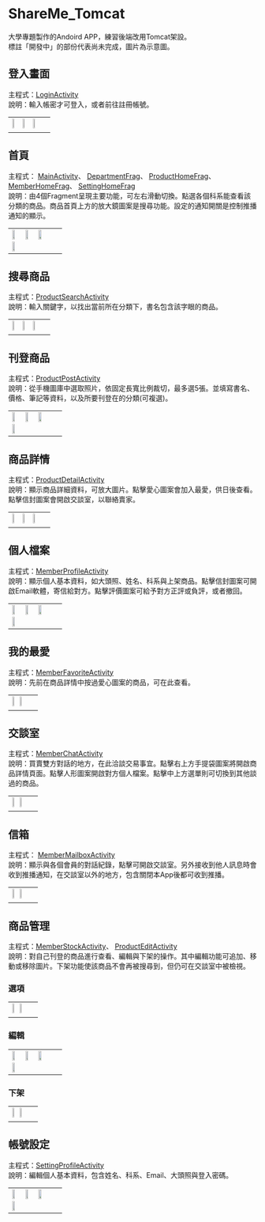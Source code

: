 # ShareMe_Tomcat
大學專題製作的Andoird APP，練習後端改用Tomcat架設。<br>
標註「開發中」的部份代表尚未完成，圖片為示意圖。

## 登入畫面
主程式：<a href="https://github.com/ntub46010/ShareMe_Tomcat/blob/Tomcat/app/src/main/java/com/xy/shareme_tomcat/LoginActivity.java">LoginActivity</a><br>
說明：輸入帳密才可登入，或者前往註冊帳號。
<table><tr><td>
<img src="https://github.com/ntub46010/Photos/blob/master/ShareMe%E6%93%8D%E4%BD%9C%E7%95%AB%E9%9D%A2/%E7%99%BB%E5%85%A5%E7%95%AB%E9%9D%A2.png" height="24%" width="24%" />
<img src="https://github.com/ntub46010/Photos/blob/master/BookStore%E6%93%8D%E4%BD%9C%E7%95%AB%E9%9D%A2/%E8%A8%BB%E5%86%8A(%E7%A9%BA%E7%99%BD).png" height="24%" width="24%" />
<img src="https://github.com/ntub46010/Photos/blob/master/ShareMe%E6%93%8D%E4%BD%9C%E7%95%AB%E9%9D%A2/%E8%A8%BB%E5%86%8A(%E6%9C%89%E8%B3%87%E6%96%99).png" height="24%" width="24%" />
</td></tr></table>

## 首頁
主程式：
<a href="https://github.com/ntub46010/ShareMe_Tomcat/blob/Tomcat/app/src/main/java/com/xy/shareme_tomcat/MainActivity.java">MainActivity</a>、
<a href="https://github.com/ntub46010/ShareMe_Tomcat/blob/Tomcat/app/src/main/java/com/xy/shareme_tomcat/Type/DepartmentFrag.java">DepartmentFrag</a>、
<a href="https://github.com/ntub46010/ShareMe_Tomcat/blob/Tomcat/app/src/main/java/com/xy/shareme_tomcat/Product/ProductHomeFrag.java">ProductHomeFrag</a>、
<a href="https://github.com/ntub46010/ShareMe_Tomcat/blob/Tomcat/app/src/main/java/com/xy/shareme_tomcat/Member/MemberHomeFrag.java">MemberHomeFrag</a>、
<a href="https://github.com/ntub46010/ShareMe_Tomcat/blob/Tomcat/app/src/main/java/com/xy/shareme_tomcat/Settings/SettingHomeFrag.java">SettingHomeFrag</a>
<br>
說明：由4個Fragment呈現主要功能，可左右滑動切換。點選各個科系能查看該分類的商品。商品首頁上方的放大鏡圖案是搜尋功能。設定的通知開關是控制推播通知的顯示。
<table><tr><td>
<img src="https://github.com/ntub46010/Photos/blob/master/BookStore%E6%93%8D%E4%BD%9C%E7%95%AB%E9%9D%A2/%E7%A7%91%E7%B3%BB.png" height="24%" width="24%" />
<img src="https://github.com/ntub46010/Photos/blob/master/BookStore%E6%93%8D%E4%BD%9C%E7%95%AB%E9%9D%A2/%E5%95%86%E5%93%81%E9%A6%96%E9%A0%81.png" height="24%" width="24%" />
<img src="https://github.com/ntub46010/Photos/blob/master/BookStore%E6%93%8D%E4%BD%9C%E7%95%AB%E9%9D%A2/%E6%9C%83%E5%93%A1%E5%B0%88%E5%8D%80.png" height="24%" width="24%" />
<img src="https://github.com/ntub46010/Photos/blob/master/BookStore%E6%93%8D%E4%BD%9C%E7%95%AB%E9%9D%A2/%E8%A8%AD%E5%AE%9A.png" height="24%" width="24%" />
</td></tr></table>

## 搜尋商品
主程式：<a href="https://github.com/ntub46010/ShareMe_Tomcat/blob/Tomcat/app/src/main/java/com/xy/shareme_tomcat/Product/ProductSearchActivity.java">ProductSearchActivity</a><br>
說明：輸入關鍵字，以找出當前所在分類下，書名包含該字眼的商品。
<table><tr><td>
<img src="https://github.com/ntub46010/Photos/blob/master/BookStore%E6%93%8D%E4%BD%9C%E7%95%AB%E9%9D%A2/%E6%9C%83%E8%B3%87%E7%B3%BB%E5%95%86%E5%93%81.png" height="24%" width="24%" />
<img src="https://github.com/ntub46010/Photos/blob/master/ShareMe%E6%93%8D%E4%BD%9C%E7%95%AB%E9%9D%A2/%E6%90%9C%E5%B0%8B(%E8%BC%B8%E5%85%A5%E6%A1%86).png" height="24%" width="24%" />
<img src="https://github.com/ntub46010/Photos/blob/master/ShareMe%E6%93%8D%E4%BD%9C%E7%95%AB%E9%9D%A2/%E6%90%9C%E5%B0%8B(%E7%B5%90%E6%9E%9C).png" height="24%" width="24%" />
</td></tr></table>

## 刊登商品
主程式：<a href="https://github.com/ntub46010/ShareMe_Tomcat/blob/Tomcat/app/src/main/java/com/xy/shareme_tomcat/Product/ProductPostActivity.java">ProductPostActivity</a><br>
說明：從手機圖庫中選取照片，依固定長寬比例裁切，最多選5張。並填寫書名、價格、筆記等資料，以及所要刊登在的分類(可複選)。
<table><tr><td>
<img src="https://github.com/ntub46010/Photos/blob/master/ShareMe%E6%93%8D%E4%BD%9C%E7%95%AB%E9%9D%A2/%E5%88%8A%E7%99%BB%E5%95%86%E5%93%81(%E7%A9%BA%E7%99%BD).png" height="24%" width="24%" />
<img src="https://github.com/ntub46010/Photos/blob/master/BookStore%E6%93%8D%E4%BD%9C%E7%95%AB%E9%9D%A2/%E5%88%8A%E7%99%BB%E5%95%86%E5%93%81(%E8%A3%81%E5%9C%96).png" height="24%" width="24%" />
<img src="https://github.com/ntub46010/Photos/blob/master/ShareMe%E6%93%8D%E4%BD%9C%E7%95%AB%E9%9D%A2/%E5%88%8A%E7%99%BB%E5%95%86%E5%93%81(%E6%9C%89%E8%B3%87%E6%96%99).png" height="24%" width="24%" />
<img src="https://github.com/ntub46010/Photos/blob/master/ShareMe%E6%93%8D%E4%BD%9C%E7%95%AB%E9%9D%A2/%E5%88%8A%E7%99%BB%E5%95%86%E5%93%81(%E4%B8%8A%E5%82%B3%E4%B8%AD).png" height="24%" width="24%" />
</td></tr></table>

## 商品詳情
主程式：<a href="https://github.com/ntub46010/ShareMe_Tomcat/blob/Tomcat/app/src/main/java/com/xy/shareme_tomcat/Product/ProductDetailActivity.java">ProductDetailActivity</a><br>
說明：顯示商品詳細資料，可放大圖片。點擊愛心圖案會加入最愛，供日後查看。點擊信封圖案會開啟交談室，以聯絡賣家。
<table><tr><td>
<img src="https://github.com/ntub46010/Photos/blob/master/ShareMe%E6%93%8D%E4%BD%9C%E7%95%AB%E9%9D%A2/%E5%95%86%E5%93%81%E8%A9%B3%E6%83%851.png" height="24%" width="24%" />
<img src="https://github.com/ntub46010/Photos/blob/master/ShareMe%E6%93%8D%E4%BD%9C%E7%95%AB%E9%9D%A2/%E5%95%86%E5%93%81%E8%A9%B3%E6%83%852.png" height="24%" width="24%" />
<img src="https://github.com/ntub46010/Photos/blob/master/BookStore%E6%93%8D%E4%BD%9C%E7%95%AB%E9%9D%A2/%E5%95%86%E5%93%81%E8%A9%B3%E6%83%85(%E5%9C%96%E7%89%87%E7%B8%AE%E6%94%BE).png" height="24%" width="24%" />
</td></tr></table>

## 個人檔案
主程式：<a href="https://github.com/ntub46010/ShareMe_Tomcat/blob/Tomcat/app/src/main/java/com/xy/shareme_tomcat/Member/MemberProfileActivity.java">MemberProfileActivity</a><br>
說明：顯示個人基本資料，如大頭照、姓名、科系與上架商品。點擊信封圖案可開啟Email軟體，寄信給對方。點擊評價圖案可給予對方正評或負評，或者撤回。
<table><tr><td>
<img src="https://github.com/ntub46010/Photos/blob/master/BookStore%E6%93%8D%E4%BD%9C%E7%95%AB%E9%9D%A2/%E5%80%8B%E4%BA%BA%E6%AA%94%E6%A1%88(%E8%87%AA%E5%B7%B1).png" height="24%" width="24%" />
<img src="https://github.com/ntub46010/Photos/blob/master/BookStore%E6%93%8D%E4%BD%9C%E7%95%AB%E9%9D%A2/%E5%80%8B%E4%BA%BA%E6%AA%94%E6%A1%88(%E8%B3%A3%E5%AE%B6).png" height="24%" width="24%" />
<img src="https://github.com/ntub46010/Photos/blob/master/BookStore%E6%93%8D%E4%BD%9C%E7%95%AB%E9%9D%A2/%E5%80%8B%E4%BA%BA%E6%AA%94%E6%A1%88(%E8%B2%B7%E5%AE%B6).png" height="24%" width="24%" />
<img src="https://github.com/ntub46010/Photos/blob/master/BookStore%E6%93%8D%E4%BD%9C%E7%95%AB%E9%9D%A2/%E5%80%8B%E4%BA%BA%E6%AA%94%E6%A1%88(Email).png" height="24%" width="24%" />
</td></tr></table>

## 我的最愛
主程式：<a href="https://github.com/ntub46010/ShareMe_Tomcat/blob/Tomcat/app/src/main/java/com/xy/shareme_tomcat/Member/MemberFavoriteActivity.java">MemberFavoriteActivity</a><br>
說明：先前在商品詳情中按過愛心圖案的商品，可在此查看。
<table><tr><td>
<img src="https://github.com/ntub46010/Photos/blob/master/BookStore%E6%93%8D%E4%BD%9C%E7%95%AB%E9%9D%A2/%E6%88%91%E7%9A%84%E6%9C%80%E6%84%9B.png" height="24%" width="24%" />
<img src="https://github.com/ntub46010/Photos/blob/master/BookStore%E6%93%8D%E4%BD%9C%E7%95%AB%E9%9D%A2/%E6%88%91%E7%9A%84%E6%9C%80%E6%84%9B(%E6%9C%AA%E6%89%BE%E5%88%B0).png" height="24%" width="24%" />
</td></tr></table>

## 交談室
主程式：<a href="https://github.com/ntub46010/ShareMe_Tomcat/blob/Tomcat/app/src/main/java/com/xy/shareme_tomcat/Member/MemberChatActivity.java">MemberChatActivity</a><br>
說明：買賣雙方對話的地方，在此洽談交易事宜。點擊右上方手提袋圖案將開啟商品詳情頁面。點擊人形圖案開啟對方個人檔案。點擊中上方選單則可切換到其他談過的商品。
<table><tr><td>
<img src="https://github.com/ntub46010/Photos/blob/master/BookStore%E6%93%8D%E4%BD%9C%E7%95%AB%E9%9D%A2/%E4%BA%A4%E8%AB%87%E5%AE%A41.png" height="24%" width="24%" />
<img src="https://github.com/ntub46010/Photos/blob/master/BookStore%E6%93%8D%E4%BD%9C%E7%95%AB%E9%9D%A2/%E4%BA%A4%E8%AB%87%E5%AE%A42.png" height="24%" width="24%" />
</td></tr></table>

## 信箱
主程式：
<a href="https://github.com/ntub46010/ShareMe_Tomcat/blob/Tomcat/app/src/main/java/com/xy/shareme_tomcat/Member/MemberMailboxActivity.java">MemberMailboxActivity</a><br>
說明：顯示與各個會員的對話紀錄，點擊可開啟交談室。另外接收到他人訊息時會收到推播通知，在交談室以外的地方，包含關閉本App後都可收到推播。
<table><tr><td>
<img src="https://github.com/ntub46010/Photos/blob/master/BookStore%E6%93%8D%E4%BD%9C%E7%95%AB%E9%9D%A2/%E4%BF%A1%E7%AE%B1.png" height="24%" width="24%" />
<img src="https://github.com/ntub46010/Photos/blob/master/BookStore%E6%93%8D%E4%BD%9C%E7%95%AB%E9%9D%A2/%E4%BF%A1%E7%AE%B1(%E6%9C%AA%E6%89%BE%E5%88%B0).png" height="24%" width="24%" />
</td></tr></table>

## 商品管理
主程式：<a href="https://github.com/ntub46010/ShareMe_Tomcat/blob/Tomcat/app/src/main/java/com/xy/shareme_tomcat/Member/MemberStockActivity.java">MemberStockActivity</a>、
<a href="https://github.com/ntub46010/ShareMe_Tomcat/blob/Tomcat/app/src/main/java/com/xy/shareme_tomcat/Member/ProductEditActivity.java">ProductEditActivity</a>
<br>
說明：對自己刊登的商品進行查看、編輯與下架的操作。其中編輯功能可追加、移動或移除圖片。下架功能使該商品不會再被搜尋到，但仍可在交談室中被檢視。

### 選項
<table>
<tr><td>
<img src="https://github.com/ntub46010/Photos/blob/master/BookStore%E6%93%8D%E4%BD%9C%E7%95%AB%E9%9D%A2/%E5%95%86%E5%93%81%E7%AE%A1%E7%90%86(%E9%A6%96%E9%A0%81).png" height="24%" width="24%" />
<img src="https://github.com/ntub46010/Photos/blob/master/BookStore%E6%93%8D%E4%BD%9C%E7%95%AB%E9%9D%A2/%E5%95%86%E5%93%81%E7%AE%A1%E7%90%86(%E9%81%B8%E9%A0%85).png" height="24%" width="24%" />
</td></tr></table>

### 編輯
<table>
<tr><td>
<img src="https://github.com/ntub46010/Photos/blob/master/ShareMe%E6%93%8D%E4%BD%9C%E7%95%AB%E9%9D%A2/%E7%B7%A8%E8%BC%AF%E5%95%86%E5%93%811.png" height="24%" width="24%" />
<img src="https://github.com/ntub46010/Photos/blob/master/ShareMe%E6%93%8D%E4%BD%9C%E7%95%AB%E9%9D%A2/%E7%B7%A8%E8%BC%AF%E5%95%86%E5%93%812.png" height="24%" width="24%" />
<img src="https://github.com/ntub46010/Photos/blob/master/ShareMe%E6%93%8D%E4%BD%9C%E7%95%AB%E9%9D%A2/%E7%B7%A8%E8%BC%AF%E5%95%86%E5%93%81(%E5%8B%95%E5%9C%96%E7%89%87).png" height="24%" width="24%" />
<img src="https://github.com/ntub46010/Photos/blob/master/ShareMe%E6%93%8D%E4%BD%9C%E7%95%AB%E9%9D%A2/%E5%95%86%E5%93%81%E8%A9%B3%E6%83%85(%E7%B7%A8%E8%BC%AF%E5%BE%8C).png" height="24%" width="24%" />
</td></tr>
</table>

### 下架
<table>
<tr><td>
<img src="https://github.com/ntub46010/Photos/blob/master/BookStore%E6%93%8D%E4%BD%9C%E7%95%AB%E9%9D%A2/%E5%95%86%E5%93%81%E7%AE%A1%E7%90%86(%E4%B8%8B%E6%9E%B6).png" height="24%" width="24%" />
<img src="https://github.com/ntub46010/Photos/blob/master/ShareMe%E6%93%8D%E4%BD%9C%E7%95%AB%E9%9D%A2/%E5%95%86%E5%93%81%E8%A9%B3%E6%83%85(%E5%B7%B2%E4%B8%8B%E6%9E%B6).png" height="24%" width="24%" />
</td></tr>
</table>

## 帳號設定
主程式：<a href="https://github.com/ntub46010/ShareMe_Tomcat/blob/Tomcat/app/src/main/java/com/xy/shareme_tomcat/Settings/SettingProfileActivity.java">SettingProfileActivity</a><br>
說明：編輯個人基本資料，包含姓名、科系、Email、大頭照與登入密碼。

<table><tr><td>
<img src="https://github.com/ntub46010/Photos/blob/master/BookStore%E6%93%8D%E4%BD%9C%E7%95%AB%E9%9D%A2/%E7%B7%A8%E8%BC%AF%E5%80%8B%E4%BA%BA%E6%AA%94%E6%A1%88(%E8%B5%B7%E5%88%9D).png" height="24%" width="24%" />
<img src="https://github.com/ntub46010/Photos/blob/master/BookStore%E6%93%8D%E4%BD%9C%E7%95%AB%E9%9D%A2/%E7%B7%A8%E8%BC%AF%E5%80%8B%E4%BA%BA%E6%AA%94%E6%A1%88(%E5%A4%A7%E9%A0%AD%E7%85%A7).png" height="24%" width="24%" />
<img src="https://github.com/ntub46010/Photos/blob/master/BookStore%E6%93%8D%E4%BD%9C%E7%95%AB%E9%9D%A2/%E7%B7%A8%E8%BC%AF%E5%80%8B%E4%BA%BA%E6%AA%94%E6%A1%88(%E5%AF%86%E7%A2%BC%E9%8C%AF%E8%AA%A4).png" height="24%" width="24%" />
<img src="https://github.com/ntub46010/Photos/blob/master/BookStore%E6%93%8D%E4%BD%9C%E7%95%AB%E9%9D%A2/%E7%B7%A8%E8%BC%AF%E5%80%8B%E4%BA%BA%E6%AA%94%E6%A1%88(%E4%B8%8A%E5%82%B3).png" height="24%" width="24%" />
</td></tr></table>
